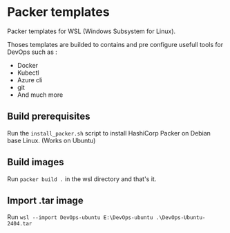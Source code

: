 # Packer templates

Packer templates for WSL (Windows Subsystem for Linux).

Thoses templates are builded to contains and pre configure usefull tools for DevOps such as :

* Docker
* Kubectl
* Azure cli
* git
* And much more

## Build prerequisites

Run the `install_packer.sh` script to install HashiCorp Packer on Debian base Linux. (Works on Ubuntu)

## Build images 

Run `packer build .` in the wsl directory and that's it.

## Import .tar image

Run `wsl --import DevOps-ubuntu E:\DevOps-ubuntu .\DevOps-Ubuntu-2404.tar`